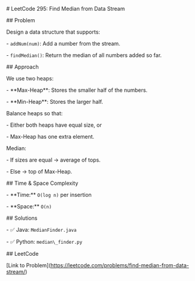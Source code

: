 \# LeetCode 295: Find Median from Data Stream



\## Problem

Design a data structure that supports:

\- `addNum(num)`: Add a number from the stream.

\- `findMedian()`: Return the median of all numbers added so far.



\## Approach

We use two heaps:

\- \*\*Max-Heap\*\*: Stores the smaller half of the numbers.

\- \*\*Min-Heap\*\*: Stores the larger half.



Balance heaps so that:

\- Either both heaps have equal size, or

\- Max-Heap has one extra element.



Median:

\- If sizes are equal → average of tops.

\- Else → top of Max-Heap.



\## Time \& Space Complexity

\- \*\*Time:\*\* `O(log n)` per insertion  

\- \*\*Space:\*\* `O(n)`  



\## Solutions

\- ✅ Java: `MedianFinder.java`

\- ✅ Python: `median\_finder.py`



\## LeetCode

\[Link to Problem](https://leetcode.com/problems/find-median-from-data-stream/)




